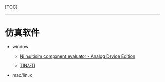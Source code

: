 [TOC]

---

# 仿真软件

- window
  
  - [Ni multisim component evaluator - Analog Device Edition](https://www.ni.com/en/shop/electronic-test-instrumentation/application-software-for-electronic-test-and-instrumentation-category/what-is-multisim.html)
  
  - [TINA-TI](https://www.ti.com/tool/TINA-TI)

- mac/linux
